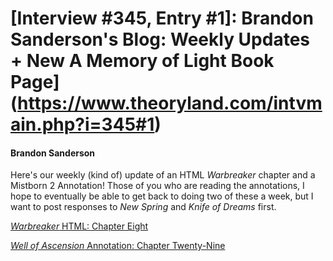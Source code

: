 # [Interview #345, Entry #1]: Brandon Sanderson's Blog: Weekly Updates + New A Memory of Light Book Page](https://www.theoryland.com/intvmain.php?i=345#1)

#### Brandon Sanderson

Here's our weekly (kind of) update of an HTML
*Warbreaker*
chapter and a Mistborn 2 Annotation! Those of you who are reading the annotations, I hope to eventually be able to get back to doing two of these a week, but I want to post responses to
*New Spring*
and
*Knife of Dreams*
first.

[*Warbreaker*
HTML: Chapter Eight](http://www.brandonsanderson.com/library/21/Warbreaker-Chapter-Eight)

[*Well of Ascension*
Annotation: Chapter Twenty-Nine](http://www.brandonsanderson.com/annotation/220/Mistborn-2-Chapter-Twenty-Nine)

